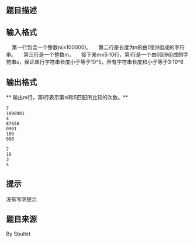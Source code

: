


## 题目描述
## 输入格式
    第一行包含一个整数n(≤100000)。
    第二行是长度为n的由0到9组成的字符串。
    第三行是一个整数m。
    接下来m≤5·10行，第i行是一个由0到9组成的字符串s，保证单行字符串长度小于等于10^5，所有字符串长度和小于等于3·10^6
   
## 输出格式
** 输出m行，第i行表示第si和S匹配所比较的次数。** 

```input1
7
1090901
4
87650
0901
109
090

```

```output1
7
10
3
4
```

## 提示
没有写明提示
## 题目来源
By Sbullet


